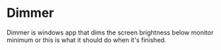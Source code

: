 # Dimmer
Dimmer is windows app that dims the screen brightness below monitor minimum or this is what it
should do when it's finished.
